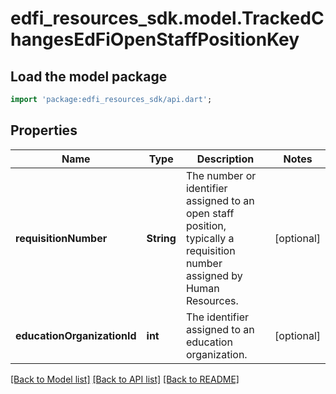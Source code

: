 # edfi_resources_sdk.model.TrackedChangesEdFiOpenStaffPositionKey

## Load the model package
```dart
import 'package:edfi_resources_sdk/api.dart';
```

## Properties
Name | Type | Description | Notes
------------ | ------------- | ------------- | -------------
**requisitionNumber** | **String** | The number or identifier assigned to an open staff position, typically a requisition number assigned by Human Resources. | [optional] 
**educationOrganizationId** | **int** | The identifier assigned to an education organization. | [optional] 

[[Back to Model list]](../README.md#documentation-for-models) [[Back to API list]](../README.md#documentation-for-api-endpoints) [[Back to README]](../README.md)


